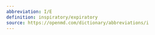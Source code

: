 ```yaml
---
abbreviation: I/E
definition: inspiratory/expiratory
source: https://openmd.com/dictionary/abbreviations/i
---
```

